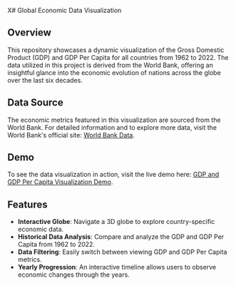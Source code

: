 X# Global Economic Data Visualization

## Overview

This repository showcases a dynamic visualization of the Gross Domestic Product (GDP) and GDP Per Capita for all countries from 1962 to 2022. The data utilized in this project is derived from the World Bank, offering an insightful glance into the economic evolution of nations across the globe over the last six decades.

## Data Source

The economic metrics featured in this visualization are sourced from the World Bank. For detailed information and to explore more data, visit the World Bank's official site: [World Bank Data](https://databank.worldbank.org/indicator/NY.GDP.MKTP.CD/1ff4a498/Popular-Indicators).

## Demo

To see the data visualization in action, visit the live demo here: [GDP and GDP Per Capita Visualization Demo](https://visual-globe.vercel.app/).

## Features

- **Interactive Globe**: Navigate a 3D globe to explore country-specific economic data.
- **Historical Data Analysis**: Compare and analyze the GDP and GDP Per Capita from 1962 to 2022.
- **Data Filtering**: Easily switch between viewing GDP and GDP Per Capita metrics.
- **Yearly Progression**: An interactive timeline allows users to observe economic changes through the years.

